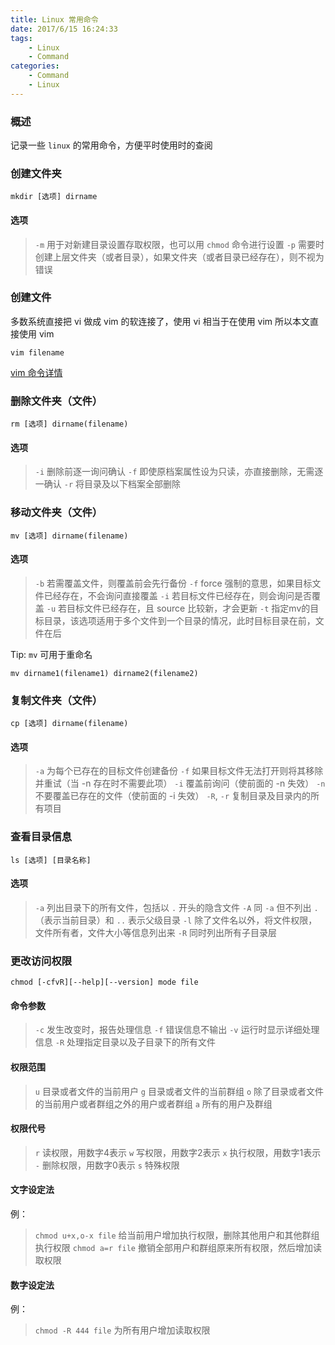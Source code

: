 ```yaml
---
title: Linux 常用命令
date: 2017/6/15 16:24:33
tags: 
	- Linux
	- Command
categories: 
	- Command
	- Linux
---
```


### 概述

记录一些 `linux` 的常用命令，方便平时使用时的查阅

<!-- more -->

### 创建文件夹

```
mkdir [选项] dirname
```

#### 选项

> `-m` 用于对新建目录设置存取权限，也可以用 `chmod` 命令进行设置
> `-p` 需要时创建上层文件夹（或者目录），如果文件夹（或者目录已经存在），则不视为错误

### 创建文件

多数系统直接把 vi 做成 vim 的软连接了，使用 vi 相当于在使用 vim
所以本文直接使用 vim

```
vim filename
```

[vim 命令详情](/vim)

### 删除文件夹（文件）

```
rm [选项] dirname(filename)
```

#### 选项

> `-i` 删除前逐一询问确认
> `-f` 即使原档案属性设为只读，亦直接删除，无需逐一确认
> `-r` 将目录及以下档案全部删除

### 移动文件夹（文件）

```
mv [选项] dirname(filename)
```

#### 选项

> `-b` 若需覆盖文件，则覆盖前会先行备份
> `-f` force 强制的意思，如果目标文件已经存在，不会询问直接覆盖
> `-i` 若目标文件已经存在，则会询问是否覆盖
> `-u` 若目标文件已经存在，且 source 比较新，才会更新
> `-t` 指定mv的目标目录，该选项适用于多个文件到一个目录的情况，此时目标目录在前，文件在后

Tip: `mv` 可用于重命名

```
mv dirname1(filename1) dirname2(filename2)
```

### 复制文件夹（文件）

```
cp [选项] dirname(filename)
```

#### 选项

> `-a` 为每个已存在的目标文件创建备份 
> `-f` 如果目标文件无法打开则将其移除并重试（当 -n 存在时不需要此项）
> `-i` 覆盖前询问（使前面的 -n 失效）
> `-n` 不要覆盖已存在的文件（使前面的 -i 失效）
> `-R`, `-r` 复制目录及目录内的所有项目


### 查看目录信息

```
ls [选项] [目录名称]
```

#### 选项

> `-a` 列出目录下的所有文件，包括以 `.` 开头的隐含文件
> `-A` 同 `-a` 但不列出 `.` （表示当前目录）和 `..` 表示父级目录
> `-l` 除了文件名以外，将文件权限，文件所有者，文件大小等信息列出来
> `-R` 同时列出所有子目录层

### 更改访问权限

```
chmod [-cfvR][--help][--version] mode file
```

#### 命令参数

> `-c` 发生改变时，报告处理信息
> `-f` 错误信息不输出
> `-v` 运行时显示详细处理信息
> `-R` 处理指定目录以及子目录下的所有文件

#### 权限范围

> `u` 目录或者文件的当前用户
> `g` 目录或者文件的当前群组
> `o` 除了目录或者文件的当前用户或者群组之外的用户或者群组
> `a` 所有的用户及群组

#### 权限代号

> `r` 读权限，用数字4表示
> `w` 写权限，用数字2表示
> `x` 执行权限，用数字1表示
> `-` 删除权限，用数字0表示
> `s` 特殊权限

#### 文字设定法

例：

> `chmod u+x,o-x file` 给当前用户增加执行权限，删除其他用户和其他群组执行权限
> `chmod a=r file` 撤销全部用户和群组原来所有权限，然后增加读取权限

#### 数字设定法

例：

> `chmod -R 444 file` 为所有用户增加读取权限


